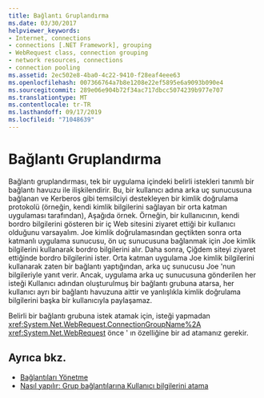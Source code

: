 ```yaml
---
title: Bağlantı Gruplandırma
ms.date: 03/30/2017
helpviewer_keywords:
- Internet, connections
- connections [.NET Framework], grouping
- WebRequest class, connection grouping
- network resources, connections
- connection pooling
ms.assetid: 2ec502e8-4ba0-4c22-9410-f28eaf4eee63
ms.openlocfilehash: 007366764a7b8e1208e22ef5895e6a9093b090e4
ms.sourcegitcommit: 289e06e904b72f34ac717dbcc5074239b977e707
ms.translationtype: MT
ms.contentlocale: tr-TR
ms.lasthandoff: 09/17/2019
ms.locfileid: "71048639"
---
```

# <a name="connection-grouping"></a>Bağlantı Gruplandırma
Bağlantı gruplandırması, tek bir uygulama içindeki belirli istekleri tanımlı bir bağlantı havuzu ile ilişkilendirir. Bu, bir kullanıcı adına arka uç sunucusuna bağlanan ve Kerberos gibi temsilciyi destekleyen bir kimlik doğrulama protokolü (örneğin, kendi kimlik bilgilerini sağlayan bir orta katman uygulaması tarafından), Aşağıda örnek. Örneğin, bir kullanıcının, kendi bordro bilgilerini gösteren bir iç Web sitesini ziyaret ettiği bir kullanıcı olduğunu varsayalım. Joe kimlik doğrulamasından geçtikten sonra orta katmanlı uygulama sunucusu, ön uç sunucusuna bağlanmak için Joe kimlik bilgilerini kullanarak bordro bilgilerini alır. Daha sonra, Çiğdem siteyi ziyaret ettiğinde bordro bilgilerini ister. Orta katman uygulama Joe kimlik bilgilerini kullanarak zaten bir bağlantı yaptığından, arka uç sunucusu Joe 'nun bilgileriyle yanıt verir. Ancak, uygulama arka uç sunucusuna gönderilen her isteği Kullanıcı adından oluşturulmuş bir bağlantı grubuna atarsa, her kullanıcı ayrı bir bağlantı havuzuna aittir ve yanlışlıkla kimlik doğrulama bilgilerini başka bir kullanıcıyla paylaşamaz.  
  
 Belirli bir bağlantı grubuna istek atamak için, isteği yapmadan <xref:System.Net.WebRequest.ConnectionGroupName%2A> <xref:System.Net.WebRequest> önce ' ın özelliğine bir ad atamanız gerekir.  
  
## <a name="see-also"></a>Ayrıca bkz.

- [Bağlantıları Yönetme](managing-connections.md)
- [Nasıl yapılır: Grup bağlantılarına Kullanıcı bilgilerini atama](how-to-assign-user-information-to-group-connections.md)
